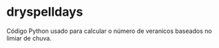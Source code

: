# dryspelldays
Código Python usado para calcular o número de veranicos baseados no limiar de chuva.
